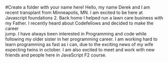 #Create a folder with your name here!
Hello, my name Derek and I am recent transplant from Minneapolis, MN. I am excited to be here at Javascript foundations 2.
Back home I helped run a lawn care business with my Father. I recently heard about Codefellows and decided to make the career  
jump. I have always been interested in Programming and code while following my older sister in her programming career.
I am working hard to learn programming as fast as i can, due to the exciting news of my wife expecting twins in october.
I am also excited to meet and work with new friends and people here in JavaScript F2 course.